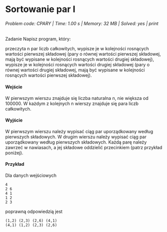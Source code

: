 # Sortowanie par I
###### Problem code: CPARY \| Time: 1.00 s \| Memory: 32 MB \| Solved: yes \| print

Zadanie
Napisz program, który:

przeczyta n par liczb całkowitych,
wypisze je w kolejności rosnących wartości pierwszej składowej (pary o równej wartości pierwszej składowej, mają być wypisane w kolejności rosnących wartości drugiej składowej),
wypisze je w kolejności rosnących wartości drugiej składowej (pary o równej wartości drugiej składowej, mają być wypisane w kolejności rosnących wartości pierwszej składowej).
#### Wejście
W pierwszym wierszu znajduje się liczba naturalna n, nie większa od 100000.
W każdym z kolejnych n wierszy znajduje się para liczb całkowitych.

#### Wyjście
W pierwszym wierszu należy wypisać ciąg par uporządkowany według pierwszych składowych.
W drugim wierszu należy wypisać ciąg par uporządkowany według pierwszych składowych.
Każdą parę należy zawrzeć w nawiasach, a jej składowe oddzielić przecinkiem (patrz przykład poniżej).

#### Przykład
Dla danych wejściowych

```
4
2 6
4 1
1 2
2 3

```
poprawną odpowiedzią jest
```
(1,2) (2,3) (2,6) (4,1)
(4,1) (1,2) (2,3) (2,6)
```
